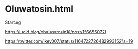 # Oluwatosin.html
Start.ng

https://lucid.blog/obalanatosin16/post/1566550721

https://twitter.com/ikev007/status/1164722726482993152?s=19

